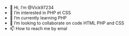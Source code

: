 - 👋 Hi, I’m @Vick97234
- 👀 I’m interested in PHP et CSS
- 🌱 I’m currently learning PHP
- 💞️ I’m looking to collaborate on code HTML PHP and CSS
- 📫 How to reach me by emal

<!---
Vick97234/Vick97234 is a ✨ special ✨ repository because its `README.md` (this file) appears on your GitHub profile.
You can click the Preview link to take a look at your changes.
--->
